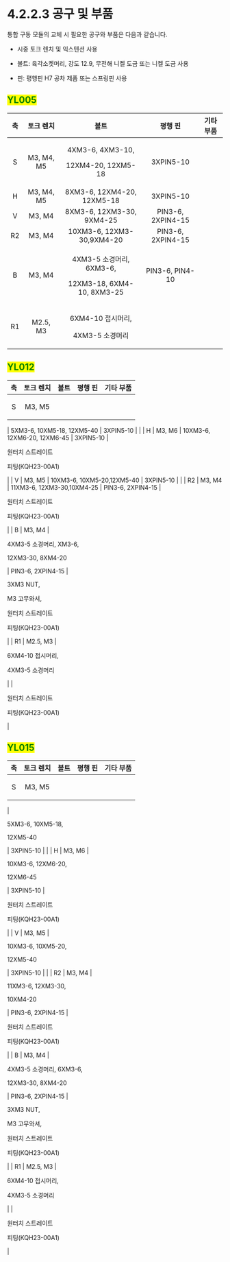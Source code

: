 # 4.2.2.3 공구 및 부품

통합 구동 모듈의 교체 시 필요한 공구와 부품은 다음과 같습니다.

*   시중 토크 렌치 및 익스텐션 사용


*   볼트: 육각소켓머리, 강도 12.9, 무전해 니켈 도금 또는 니켈 도금 사용


* 핀: 평행핀 H7 공차 제품 또는 스프링핀 사용

## <mark style="color:green;">YL005</mark>

| **축** |  **토크 렌치** |                             **볼트**                            |      **평행 핀**     | **기타 부품** |
| :---: | :--------: | :-----------------------------------------------------------: | :---------------: | :-------: |
|   S   | M3, M4, M5 |       <p>4XM3-6, 4XM3-10, </p><p>12XM4-20, 12XM5-18</p>       |     3XPIN5-10     |           |
|   H   | M3, M4, M5 |                   8XM3-6, 12XM4-20, 12XM5-18                  |     3XPIN5-10     |           |
|   V   |   M3, M4   |                   8XM3-6, 12XM3-30, 9XM4-25                   | PIN3-6, 2XPIN4-15 |           |
|   R2  |   M3, M4   |                   10XM3-6, 12XM3-30,9XM4-20                   | PIN3-6, 2XPIN4-15 |           |
|   B   |   M3, M4   | <p>4XM3-5 소경머리, 6XM3-6, </p><p>12XM3-18, 6XM4-10, 8XM3-25</p> |  PIN3-6, PIN4-10  |           |
|   R1  |  M2.5, M3  |            <p>6XM4-10 접시머리, </p><p>4XM3-5 소경머리</p>            |                   |           |

## <mark style="color:green;">YL012</mark>

| **축** |                        **토크 렌치**                       |                       **볼트**                       |      **평행 핀**     |                                **기타 부품**                               |
| :---: | :----------------------------------------------------: | :------------------------------------------------: | :---------------: | :--------------------------------------------------------------------: |
|   S   | <p>M3, M5</p><p></p><p></p><p></p><p></p><p></p> |             5XM3-6, 10XM5-18, 12XM5-40             |     3XPIN5-10     |                                                                        |
|   H   |                         M3, M6                         |             10XM3-6, 12XM6-20, 12XM6-45            |     3XPIN5-10     |                  <p>원터치 스트레이트</p><p>피팅(KQH23-00A1)</p>                 |
|   V   |                         M3, M5                         |             10XM3-6, 10XM5-20,12XM5-40             |     3XPIN5-10     |                                                                        |
|   R2  |                         M3, M4                         |             11XM3-6, 12XM3-30,10XM4-25             | PIN3-6, 2XPIN4-15 |                  <p>원터치 스트레이트</p><p>피팅(KQH23-00A1)</p>                 |
|   B   |                         M3, M4                         | <p>4XM3-5 소경머리, XM3-6,</p><p>12XM3-30, 8XM4-20</p> | PIN3-6, 2XPIN4-15 | <p>3XM3 NUT, </p><p>M3 고무와셔, </p><p>원터치 스트레이트</p><p>피팅(KQH23-00A1)</p> |
|   R1  |                        M2.5, M3                        |       <p>6XM4-10 접시머리,</p><p>4XM3-5 소경머리</p>       |                   |                  <p>원터치 스트레이트</p><p>피팅(KQH23-00A1)</p>                 |

## <mark style="color:green;">YL015</mark>

| **축** |                        **토크 렌치**                       |                        **볼트**                       |      **평행 핀**     |                               **기타 부품**                               |
| :---: | :----------------------------------------------------: | :-------------------------------------------------: | :---------------: | :-------------------------------------------------------------------: |
|   S   | <p>M3, M5</p><p></p><p></p><p></p><p></p><p></p> |       <p>5XM3-6, 10XM5-18,</p><p>12XM5-40</p>       |     3XPIN5-10     |                                                                       |
|   H   |                         M3, M6                         |       <p>10XM3-6, 12XM6-20,</p><p>12XM6-45</p>      |     3XPIN5-10     |                 <p>원터치 스트레이트</p><p>피팅(KQH23-00A1)</p>                 |
|   V   |                         M3, M5                         |       <p>10XM3-6, 10XM5-20,</p><p>12XM5-40</p>      |     3XPIN5-10     |                                                                       |
|   R2  |                         M3, M4                         |       <p>11XM3-6, 12XM3-30,</p><p>10XM4-20</p>      | PIN3-6, 2XPIN4-15 |                 <p>원터치 스트레이트</p><p>피팅(KQH23-00A1)</p>                 |
|   B   |                         M3, M4                         | <p>4XM3-5 소경머리, 6XM3-6,</p><p>12XM3-30, 8XM4-20</p> | PIN3-6, 2XPIN4-15 | <p>3XM3 NUT, </p><p>M3 고무와셔,</p><p>원터치 스트레이트</p><p>피팅(KQH23-00A1)</p> |
|   R1  |                        M2.5, M3                        |        <p>6XM4-10 접시머리,</p><p>4XM3-5 소경머리</p>       |                   |                 <p>원터치 스트레이트</p><p>피팅(KQH23-00A1)</p>                 |
